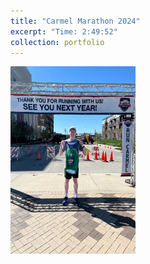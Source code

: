 ```yaml
---
title: "Carmel Marathon 2024"
excerpt: "Time: 2:49:52"
collection: portfolio
---
```


<img src="/images/Carmel_Marathon_2024.jpg" width="200" height="300">

<div class="strava-embed-placeholder" data-embed-type="activity" data-embed-id="11172961050" data-style="standard" data-from-embed="false"></div><script src="https://strava-embeds.com/embed.js"></script>
